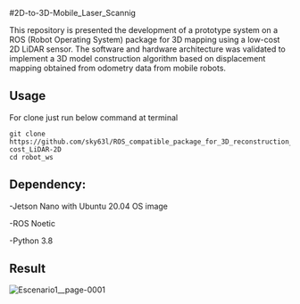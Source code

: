 #2D-to-3D-Mobile_Laser_Scannig

This repository is presented the development of a prototype system on a ROS (Robot Operating System) package for 3D mapping using a low-cost 2D LiDAR sensor. The software and hardware architecture was validated to implement a 3D model construction algorithm based on displacement mapping obtained from odometry data from mobile robots.


## Usage
For clone just run below command at terminal  
```
git clone https://github.com/sky63l/ROS_compatible_package_for_3D_reconstruction_using_a_Low-cost_LiDAR-2D
cd robot_ws

```

## Dependency: 

-Jetson Nano with Ubuntu 20.04 OS image

-ROS Noetic

-Python 3.8

## Result

![Escenario1__page-0001](https://github.com/sky63l/ROS_compatible_package_for_3D_reconstruction_using_a_Low-cost_LiDAR-2D/assets/91811505/adc74b89-387b-4b47-93a0-ea4448c373c8)


